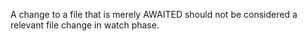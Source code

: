 A change to a file that is merely AWAITED should not be considered a relevant file change in watch phase.
